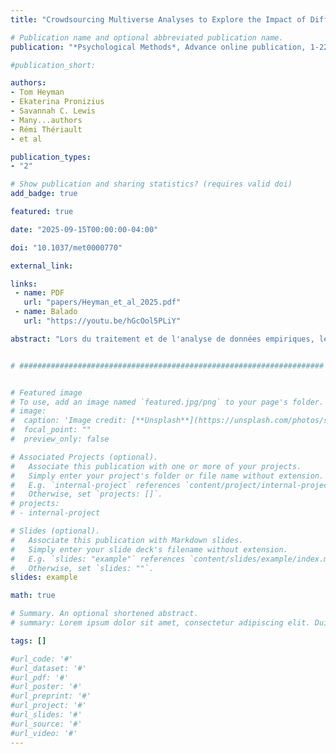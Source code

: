 ```yaml
---
title: "Crowdsourcing Multiverse Analyses to Explore the Impact of Different Data-Processing and Analysis Decisions: A Tutorial"

# Publication name and optional abbreviated publication name.
publication: "*Psychological Methods*, Advance online publication, 1-22. <a href='http://dx.doi.org/10.1037/met0000770' target='_blank' rel='noopener noreferrer'>doi.org/10.1037/met0000770</a>"

#publication_short: 

authors:
- Tom Heyman
- Ekaterina Pronizius
- Savannah C. Lewis
- Many...authors
- Rémi Thériault
- et al

publication_types:
- "2"

# Show publication and sharing statistics? (requires valid doi)
add_badge: true

featured: true

date: "2025-09-15T00:00:00-04:00"

doi: "10.1037/met0000770"

external_link: 

links:
 - name: PDF
   url: "papers/Heyman_et_al_2025.pdf"
 - name: Balado
   url: "https://youtu.be/hGcOol5PLiY"

abstract: "Lors du traitement et de l'analyse de données empiriques, les chercheuses et chercheurs sont régulièrement confronté.es à des choix qui peuvent paraître arbitraires (par exemple, comment définir et gérer les valeurs aberrantes). Se concentrer exclusivement sur une option particulière et mener une analyse unique peut avoir une utilité limitée. Autrement dit, on reste incertain quant à la généralisabilité des résultats, car aucune voie alternative plausible n'a été explorée. Une analyse multivers offre une solution à ce problème en explorant les différents choix relatifs au traitement des données et/ou à la construction de modèles, et en examinant leur impact sur la conclusion d'une étude. Cependant, même si les analyses multivers sont sans doute moins sujettes aux biais que l'approche classique à voie unique, il est toujours possible d'ajouter ou d'omettre des voies de manière sélective. Pour résoudre ce problème, nous présentons une nouvelle approche, plus raisonnée, pour mener des analyses multivers par financement participatif. Cette approche est détaillée dans un tutoriel étape par étape pour faciliter sa mise en œuvre. Nous fournissons également une illustration élaborée présentant le projet Semantic Priming Across Many Languages, démontrant ainsi sa faisabilité et sa capacité à accroître l'objectivité et la transparence."


# ####################################################################


# Featured image
# To use, add an image named `featured.jpg/png` to your page's folder. 
# image:
#  caption: 'Image credit: [**Unsplash**](https://unsplash.com/photos/s9CC2SKySJM)'
#  focal_point: ""
#  preview_only: false

# Associated Projects (optional).
#   Associate this publication with one or more of your projects.
#   Simply enter your project's folder or file name without extension.
#   E.g. `internal-project` references `content/project/internal-project/index.md`.
#   Otherwise, set `projects: []`.
# projects:
# - internal-project

# Slides (optional).
#   Associate this publication with Markdown slides.
#   Simply enter your slide deck's filename without extension.
#   E.g. `slides: "example"` references `content/slides/example/index.md`.
#   Otherwise, set `slides: ""`.
slides: example

math: true

# Summary. An optional shortened abstract.
# summary: Lorem ipsum dolor sit amet, consectetur adipiscing elit. Duis posuere tellus ac convallis placerat. Proin tincidunt magna sed ex sollicitudin condimentum.

tags: []

#url_code: '#'
#url_dataset: '#'
#url_pdf: '#'
#url_poster: '#'
#url_preprint: '#'
#url_project: '#'
#url_slides: '#'
#url_source: '#'
#url_video: '#'
---
```

